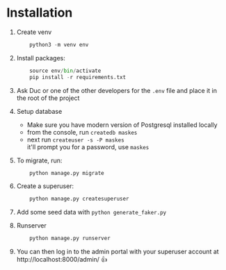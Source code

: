 # Installation
1. Create venv
    ```python
        python3 -m venv env
    ```
2. Install packages:
    ```python
        source env/bin/activate
        pip install -r requirements.txt
    ```
3. Ask Duc or one of the other developers for the `.env` file and place it in the root of the project
4. Setup database
    * Make sure you have modern version of Postgresql installed locally
    * from the console, run `createdb maskes`
    * next run `createuser -s -P maskes`    
    it'll prompt you for a password, use `maskes`
5. To migrate, run:
    ```python
        python manage.py migrate
    ```
6. Create a superuser:
    ```python
        python manage.py createsuperuser
    ```
    
7. Add some seed data with `python generate_faker.py`
8. Runserver
    ```python
        python manage.py runserver
    ```
9. You can then log in to the admin portal with your superuser account at http://localhost:8000/admin/
:+1: